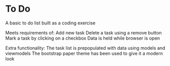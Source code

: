 # To Do
A basic to do list built as a coding exercise

Meets requirements of:
Add new task
Delete a task using a remove button
Mark a task by clicking on a checkbox
Data is held while browser is open

Extra functionality:
The task list is prepopulated with data using models and viewmodels
The bootstrap paper theme has been used to give it a modern look
